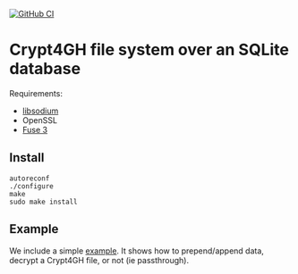 [![GitHub CI](https://github.com/silverdaz/crypt4gh-sqlite/workflows/CI/badge.svg)](https://github.com/silverdaz/crypt4gh-sqlite/actions)

# Crypt4GH file system over an SQLite database


Requirements:
* [libsodium](https://doc.libsodium.org)
* OpenSSL
* [Fuse 3](https://github.com/libfuse/libfuse)


## Install

	autoreconf
	./configure
	make
	sudo make install

## Example

We include a simple [example](example). It shows how to prepend/append data, decrypt a Crypt4GH file, or not (ie passthrough).
